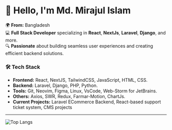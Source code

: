 
# 👋 Hello, I'm Md. Mirajul Islam

🌍 **From:** Bangladesh  
💻 **Full Stack Developer** specializing in **React**, **NextJs**, **Laravel**, **Django**, and more.  
🔍 **Passionate** about building seamless user experiences and creating efficient backend solutions.

### 🛠️ Tech Stack
- **Frontend:** React, NextJS, TailwindCSS, JavaScript, HTML, CSS.
- **Backend:** Laravel, Django, PHP, Python.
- **Tools:** Git, Neovim, Figma, Linux, VsCode, Web-Storm for JetBrains.
- **Others:** Axios, SWR, Redux, Farmar-Motion, ChartJs.
- **Current Projects:** Laravel ECommerce Backend, React-based support ticket system, CMS projects

---

![Top Langs](https://github-readme-stats.vercel.app/api/top-langs/?username=miraz66&layout=compact) 
